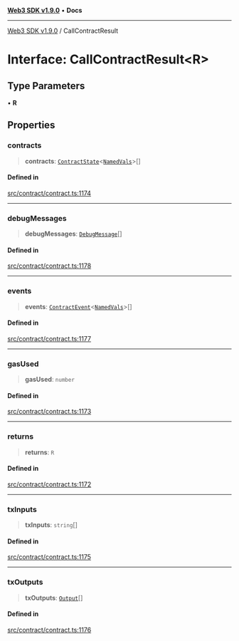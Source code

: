 [**Web3 SDK v1.9.0**](../README.md) • **Docs**

***

[Web3 SDK v1.9.0](../globals.md) / CallContractResult

# Interface: CallContractResult\<R\>

## Type Parameters

• **R**

## Properties

### contracts

> **contracts**: [`ContractState`](ContractState.md)\<[`NamedVals`](../type-aliases/NamedVals.md)\>[]

#### Defined in

[src/contract/contract.ts:1174](https://github.com/Mystic-Nayy/alephium-web3/blob/ee41f5e0e7d7fb0b155fe62f05b2ac03772895ca/packages/web3/src/contract/contract.ts#L1174)

***

### debugMessages

> **debugMessages**: [`DebugMessage`](../namespaces/node/interfaces/DebugMessage.md)[]

#### Defined in

[src/contract/contract.ts:1178](https://github.com/Mystic-Nayy/alephium-web3/blob/ee41f5e0e7d7fb0b155fe62f05b2ac03772895ca/packages/web3/src/contract/contract.ts#L1178)

***

### events

> **events**: [`ContractEvent`](ContractEvent.md)\<[`NamedVals`](../type-aliases/NamedVals.md)\>[]

#### Defined in

[src/contract/contract.ts:1177](https://github.com/Mystic-Nayy/alephium-web3/blob/ee41f5e0e7d7fb0b155fe62f05b2ac03772895ca/packages/web3/src/contract/contract.ts#L1177)

***

### gasUsed

> **gasUsed**: `number`

#### Defined in

[src/contract/contract.ts:1173](https://github.com/Mystic-Nayy/alephium-web3/blob/ee41f5e0e7d7fb0b155fe62f05b2ac03772895ca/packages/web3/src/contract/contract.ts#L1173)

***

### returns

> **returns**: `R`

#### Defined in

[src/contract/contract.ts:1172](https://github.com/Mystic-Nayy/alephium-web3/blob/ee41f5e0e7d7fb0b155fe62f05b2ac03772895ca/packages/web3/src/contract/contract.ts#L1172)

***

### txInputs

> **txInputs**: `string`[]

#### Defined in

[src/contract/contract.ts:1175](https://github.com/Mystic-Nayy/alephium-web3/blob/ee41f5e0e7d7fb0b155fe62f05b2ac03772895ca/packages/web3/src/contract/contract.ts#L1175)

***

### txOutputs

> **txOutputs**: [`Output`](../type-aliases/Output.md)[]

#### Defined in

[src/contract/contract.ts:1176](https://github.com/Mystic-Nayy/alephium-web3/blob/ee41f5e0e7d7fb0b155fe62f05b2ac03772895ca/packages/web3/src/contract/contract.ts#L1176)
